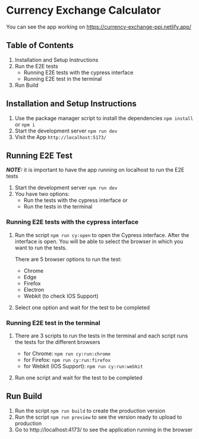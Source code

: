 # Currency Exchange Calculator

You can see the app working on https://currency-exchange-ppi.netlify.app/

## Table of Contents
1. Installation and Setup Instructions
2. Run the E2E tests
    * Running E2E tests with the cypress interface
    * Running E2E test in the terminal
3. Run Build

## Installation and Setup Instructions
1. Use the package manager script to install the dependencies `npm install` or `npm i`
2. Start the development server `npm run dev`  
3. Visit the App `http://localhost:5173/`  

## Running E2E Test
**_NOTE:_** it is important to have the app running on localhost to run the E2E tests

1. Start the development server `npm run dev`
2. You have two options: 
    * Run the tests with the cypress interface or 
    * Run the tests in the terminal
    
### Running E2E tests with the cypress interface
1. Run the script `npm run cy:open` to open the Cypress interface. After the interface is open. You will be able to select the browser in which you want to run the tests.

    There are 5 browser options to run the test:
    * Chrome
    * Edge
    * Firefox
    * Electron
    * Webkit (to check IOS Support)
    
2. Select one option and wait for the test to be completed

### Running E2E test in the terminal
1. There are 3 scripts to run the tests in the terminal and each script runs the tests for the different browsers

    * for Chrome: `npm run cy:run:chrome`
    * for Firefox: `npm run cy:run:firefox`
    * for Webkit (IOS Support): `npm run cy:run:webkit`

2. Run one script and wait for the test to be completed

## Run Build
1. Run the script `npm run build`  to create the production version
2. Run the script `npm run preview` to see the version ready to upload to production
3. Go to http://localhost:4173/ to see the application running in the browser
